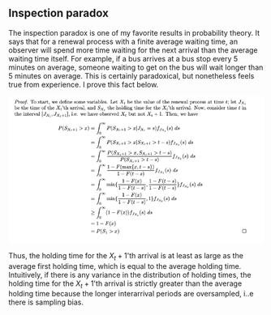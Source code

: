 ## Inspection paradox

The inspection paradox is one of my favorite results in probability theory. It says that for a renewal process with a finite average waiting time, 
an observer will spend more time waiting for the next arrival than the average waiting time itself. For example, if a bus arrives at a bus stop 
every 5 minutes on average, someone waiting to get on the bus will wait longer than 5 minutes on average. This is certainly paradoxical, but nonetheless 
feels true from experience. I prove this fact below. 

![inspection paradox proof](inspection_proof.png)

Thus, the holding time for the $X_t + 1$'th arrival is at least as large as the average first holding time, which is equal to the average holding time. 
Intuitively, if there is any variance in the distribution of holding times, the holding time for the 
$X_t + 1$'th arrival is strictly greater than the average holding time because the longer interarrival periods are oversampled, i..e there is sampling bias. 